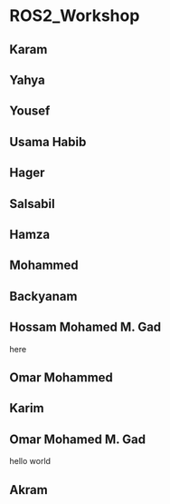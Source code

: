 # ROS2_Workshop

## Karam

## Yahya

## Yousef

## Usama Habib

## Hager

## Salsabil

## Hamza

## Mohammed

## Backyanam

## Hossam Mohamed M. Gad
here
## Omar Mohammed

## Karim

## Omar Mohamed M. Gad
 hello world
## Akram
